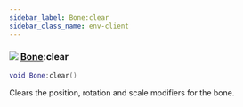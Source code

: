 ```yaml
---
sidebar_label: Bone:clear
sidebar_class_name: env-client
---
```


### ![](/img/wiki/client.png) [Bone](../bone/README.md):clear

```lua
void Bone:clear()
```

Clears the position, rotation and scale modifiers for the bone.<br/>
